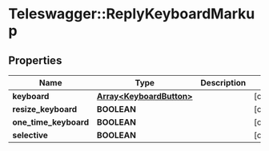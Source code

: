 # Teleswagger::ReplyKeyboardMarkup

## Properties
Name | Type | Description | Notes
------------ | ------------- | ------------- | -------------
**keyboard** | [**Array&lt;KeyboardButton&gt;**](KeyboardButton.md) |  | [optional] 
**resize_keyboard** | **BOOLEAN** |  | [optional] 
**one_time_keyboard** | **BOOLEAN** |  | [optional] 
**selective** | **BOOLEAN** |  | [optional] 


